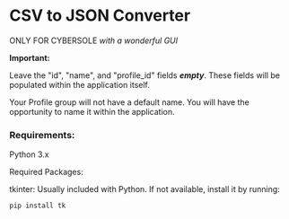 #  **CSV to JSON Converter** 
ONLY FOR CYBERSOLE
_with a wonderful GUI_



**Important:**


Leave the "id", "name", and "profile_id" fields **_empty_**. These fields will be populated within the application itself.

Your Profile group will not have a default name. You will have the opportunity to name it within the application.









	
###  **Requirements:**





Python 3.x

Required Packages:

tkinter: Usually included with Python. If not available, install it by running:


	pip install tk
